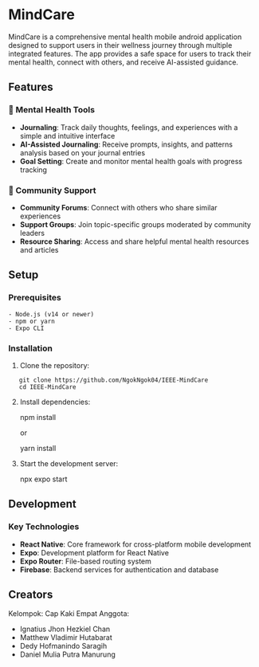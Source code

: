 # MindCare

MindCare is a comprehensive mental health mobile android application designed to support users in their wellness journey through multiple integrated features. The app provides a safe space for users to track their mental health, connect with others, and receive AI-assisted guidance.

## Features

### 🧠 Mental Health Tools

- **Journaling**: Track daily thoughts, feelings, and experiences with a simple and intuitive interface
- **AI-Assisted Journaling**: Receive prompts, insights, and patterns analysis based on your journal entries
- **Goal Setting**: Create and monitor mental health goals with progress tracking

### 👥 Community Support

- **Community Forums**: Connect with others who share similar experiences
- **Support Groups**: Join topic-specific groups moderated by community leaders
- **Resource Sharing**: Access and share helpful mental health resources and articles

## Setup

### Prerequisites

```
- Node.js (v14 or newer)
- npm or yarn
- Expo CLI
```

### Installation

1. Clone the repository:

```
   git clone https://github.com/NgokNgok04/IEEE-MindCare
   cd IEEE-MindCare
```

2. Install dependencies:

   npm install

   or

   yarn install

3. Start the development server:

   npx expo start

## Development

### Key Technologies

- **React Native**: Core framework for cross-platform mobile development
- **Expo**: Development platform for React Native
- **Expo Router**: File-based routing system
- **Firebase**: Backend services for authentication and database

## Creators

Kelompok: Cap Kaki Empat
Anggota:

- Ignatius Jhon Hezkiel Chan
- Matthew Vladimir Hutabarat
- Dedy Hofmanindo Saragih
- Daniel Mulia Putra Manurung
